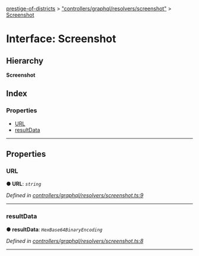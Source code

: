 [prestige-of-districts](../README.md) > ["controllers/graphql/resolvers/screenshot"](../modules/_controllers_graphql_resolvers_screenshot_.md) > [Screenshot](../interfaces/_controllers_graphql_resolvers_screenshot_.screenshot.md)

# Interface: Screenshot

## Hierarchy

**Screenshot**

## Index

### Properties

* [URL](_controllers_graphql_resolvers_screenshot_.screenshot.md#url)
* [resultData](_controllers_graphql_resolvers_screenshot_.screenshot.md#resultdata)

---

## Properties

<a id="url"></a>

###  URL

**● URL**: *`string`*

*Defined in [controllers/graphql/resolvers/screenshot.ts:9](https://github.com/YarosJ/prestige-of-districts/blob/17f0d7b/controllers/graphql/resolvers/screenshot.ts#L9)*

___
<a id="resultdata"></a>

###  resultData

**● resultData**: *`HexBase64BinaryEncoding`*

*Defined in [controllers/graphql/resolvers/screenshot.ts:8](https://github.com/YarosJ/prestige-of-districts/blob/17f0d7b/controllers/graphql/resolvers/screenshot.ts#L8)*

___

